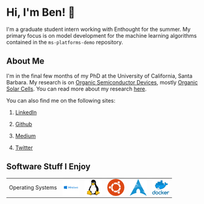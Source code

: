 # Hi, I'm Ben! 👋

I'm a graduate student intern working with Enthought for the summer. My primary focus is on model development for the machine learning algorithms contained in the `ms-platforms-demo` repository.

## About Me

I'm in the final few months of my PhD at the University of California, Santa Barbara. My research is on [Organic Semiconductor Devices](https://en.wikipedia.org/wiki/Organic_electronics), mostly [Organic Solar Cells](https://en.wikipedia.org/wiki/Organic_solar_cell). You can read more about my research [here](https://scholar.google.com/citations?user=lAqY7oIAAAAJ&hl=en).

You can also find me on the following sites:

1. [LinkedIn](https://linkedin.com/in/benluginbuhl/)

2. [Github](https://github.com/bluginbuhl)

3. [Medium](https://ben-luginbuhl.medium.com)

4. [Twitter](https://twitter.com/ben_chem928)


## Software Stuff I Enjoy

<html>
  <head>
    <style>
      .container {
          display: flex;
          flex-direction: row;
      }
    </style>
  </head>
  <body>
    <table>
      <tbody>
      <tr>
          <td>Operating Systems</td>
          <td>
          <a href="#"><img align="left" title="Windows" alt="Windows" height="45px" src="https://raw.githubusercontent.com/github/explore/80688e429a7d4ef2fca1e82350fe8e3517d3494d/topics/windows/windows.png" /></a>
          </td>
          <td>
          <a href="#"><img align="left" title="Linux" alt="Linux" height="45px" src="https://raw.githubusercontent.com/github/explore/80688e429a7d4ef2fca1e82350fe8e3517d3494d/topics/linux/linux.png" /></a></td>
          <td>
          <a href="#"><img align="left" title="Ubuntu" alt="Ubuntu" height="45px" src="https://raw.githubusercontent.com/github/explore/80688e429a7d4ef2fca1e82350fe8e3517d3494d/topics/ubuntu/ubuntu.png" /></a></td>
          <td>
          <a href="#"><img align="left" title="Arch Linux" alt="Arch Linux" height="45px"   src="https://raw.githubusercontent.com/github/explore/7b8474be525e3f210d3c8d60a32beca4bfc2895b/topics/archlinux/archlinux.png" /></a></td>
          <td>
          <a href="#"><img align="left" title="Docker" alt="Docker" height="45px" src="https://raw.githubusercontent.com/github/explore/7b8474be525e3f210d3c8d60a32beca4bfc2895b/topics/docker/docker.png" /></a></td>
          </tr>
      </tbody>
    </table>
</div>

</body>
</html>